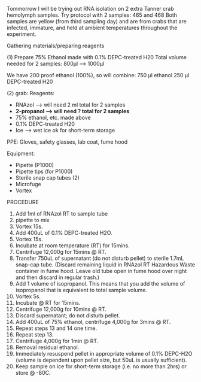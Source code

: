 Tommorrow I will be trying out RNA isolation on 2 extra Tanner crab hemolymph samples.
Try protocol with 2 samples: 465 and 468
Both samples are yellow (from third sampling day) and are from crabs that are infected, immature, and held at ambient temperatures throughout the experiment. 

Gathering materials/preparing reagents

(1) Prepare 75% Ethanol made with 0.1% DEPC-treated H20
Total volume needed for 2 samples: 800µl —> 1000µl

We have 200 proof ethanol (100%), so will combine:
750 µl ethanol
250 µl DEPC-treated H20

(2) grab:
Reagents:
- RNAzol —> will need 2 ml total for 2 samples
- **2-propanol —> will need __?__ total for 2 samples**
- 75% ethanol, etc. made above
- 0.1% DEPC-treated H20
- Ice —> wet ice ok for short-term storage

PPE:
Gloves, safety glasses, lab coat, fume hood

Equipment:
- Pipette (P1000)
- Pipette tips (for P1000)
- Sterile snap cap tubes (2)
- Microfuge
- Vortex

PROCEDURE
1. Add 1ml of RNAzol RT to sample tube
2. pipette to mix
3. Vortex 15s.
4. Add 400uL of 0.1% DEPC-treated H2O.
5. Vortex 15s.
6. Incubate at room temperature (RT) for 15mins.
7. Centrifuge 12,000g for 15mins @ RT.
8. Transfer 750uL of supernatant (do not disturb pellet) to sterile 1.7mL snap-cap tube. (Discard remaining liquid in RNAzol RT Hazardous Waste container in fume hood. Leave old tube open in fume hood over night and then discard in regular trash.)
9. Add 1 volume of isopropanol. This means that you add the volume of isopropanol that is equivalent to total sample volume. 
10. Vortex 5s.
11. Incubate @ RT for 15mins.
12. Centrifuge 12,000g for 10mins @ RT.
13. Discard supernatant; do not disturb pellet.
14. Add 400uL of 75% ethanol, centrifuge 4,000g for 3mins @ RT.
15. Repeat steps 13 and 14 one time.
16. Repeat step 13.
17. Centrifuge 4,000g for 1min @ RT.
18. Removal residual ethanol.
19. Immediately resuspend pellet in appropriate volume of 0.1% DEPC-H2O (volume is dependent upon pellet size, but 50uL is usually sufficient).
20. Keep sample on ice for short-term storage (i.e. no more than 2hrs) or store @ -80C.
